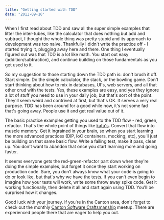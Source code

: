 ```yaml
---
title: "Getting started with TDD"
date: "2011-09-16"
---
```


When I first read about TDD and saw all the super simple examples that litter the inter-tubes, like the calculator that does nothing but add and subtract, I thought the whole thing was pretty stupid and its approach to development was too naive. Thankfully I didn't write the practice off - I started trying it, plugging away here and there. One thing I eventually figured out was that TDD is a lot like math. You start out easy (addition/subtraction), and continue building on those fundamentals as you get used to it.

So my suggestion to those starting down the TDD path is: don't brush it off. Start simple. Do the simple calculator, the stack, or the bowling game. Don't start thinking about how to mix in databases, UI's, web servers, and all that other crud with the tests. Yes, these examples are easy, and yes they ignore a lot of stuff you need to use in your daily job, but that's sort of the point. They'll seem weird and contrived at first, but that's OK. It serves a very real purpose. TDD has been around for a good while now, it's not some fad that's going away. People use it and get real value out of it.

The basic practice examples getting you used to the TDD flow - red, green, refactor. That's the whole point of things like [kata's](http://darrell.mozingo.net/code-katas/). Convert that flow into muscle memory. Get it ingrained in your brain, so when you start learning the more advanced practices (DIP, IoC containers, mocking, etc), you'll just be building on that same basic flow. Write a failing test, make it pass, clean up. You don't want to abandon that once you start learning more and going faster.

It seems everyone gets the red-green-refactor part down when they're doing the simple examples, but forget it once they start working on production code. Sure, you don't always know what your code is going to do or look like, but that's why we have the tests. If you can't even begin to imagine how your tests will work, write some throw away spike code. Get it working functionally, then delete it all and start again using TDD. You'll be surprised how it changes.

Good luck with your journey. If you're in the Canton area, don't forget to check out the monthly [Canton Software Craftsmanship](http://www.meetup.com/Canton-Software/) meetup. There are experienced people there that are eager to help you out.

